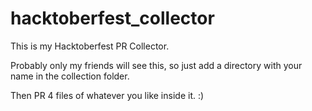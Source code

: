 # hacktoberfest_collector

This is my Hacktoberfest PR Collector.

Probably only my friends will see this, so just add a directory with your name in the collection folder.

Then PR 4 files of whatever you like inside it. :)